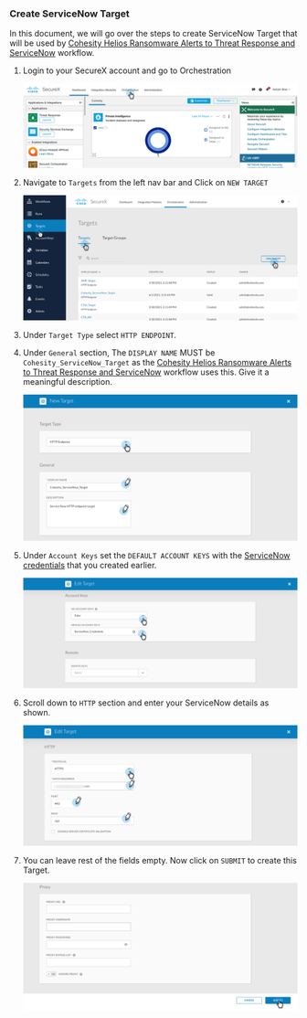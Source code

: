 ### Create ServiceNow Target

In this document, we will go over the steps to create ServiceNow Target that will be used by [Cohesity Helios Ransomware Alerts to Threat Response and ServiceNow](../workflows/HeliosRansomwareAlertsToThreatResponse.md) workflow.

1. Login to your SecureX account and go to Orchestration

    ![Go to Orchestration](../assets/orchestration.png)

2. Navigate to `Targets` from the left nav bar and Click on `NEW TARGET`

    ![Create Target](../assets/createTargets01.png)

3. Under `Target Type` select `HTTP ENDPOINT`. 

4. Under `General` section, The `DISPLAY NAME` MUST be `Cohesity_ServiceNow_Target` as the [Cohesity Helios Ransomware Alerts to Threat Response and ServiceNow](../workflows/HeliosRansomwareAlertsToThreatResponse.md) workflow uses this. Give it a meaningful description. 

    ![Create Target](../assets/createTargets02.png)

5. Under `Account Keys` set the `DEFAULT ACCOUNT KEYS` with the [ServiceNow credentials](./CreateServiceNowCredentials.md) that you created earlier. 

    ![Create Target](../assets/createTargets03.png)

6. Scroll down to `HTTP` section and enter your ServiceNow details as shown. 

    ![Create Target](../assets/createTargets04.png)

7. You can leave rest of the fields empty. Now click on `SUBMIT` to create this Target. 

    ![Create Target](../assets/createTargets05.png)

